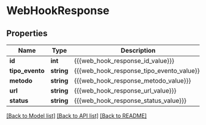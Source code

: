 # WebHookResponse

## Properties
Name | Type | Description | Notes
------------ | ------------- | ------------- | -------------
**id** | **int** | {{{web_hook_response_id_value}}} | 
**tipo_evento** | **string** | {{{web_hook_response_tipo_evento_value}}} | 
**metodo** | **string** | {{{web_hook_response_metodo_value}}} | 
**url** | **string** | {{{web_hook_response_url_value}}} | 
**status** | **string** | {{{web_hook_response_status_value}}} | 

[[Back to Model list]](../README.md#documentation-for-models) [[Back to API list]](../README.md#documentation-for-api-endpoints) [[Back to README]](../README.md)



